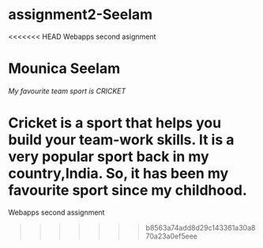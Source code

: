 # assignment2-Seelam
<<<<<<< HEAD
Webapps second asignment
# Mounica Seelam
###### My favourite team sport is CRICKET
Cricket is a sport that helps you build your **team-work skills**.
It is a very **popular** sport back in my country,India.
So, it has been my favourite sport since my childhood.
=======
Webapps second assignment
>>>>>>> b8563a74add8d29c143361a30a870a23a0ef5eee

